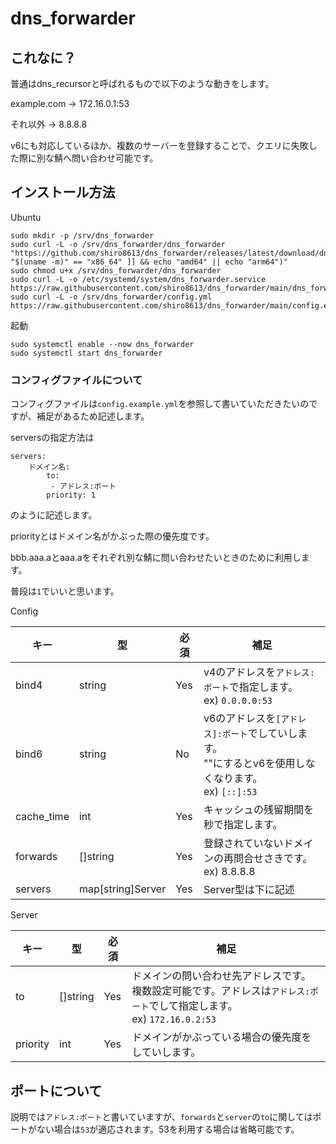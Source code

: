 # dns_forwarder

## これなに？

普通はdns_recursorと呼ばれるもので以下のような動きをします。

example.com -> 172.16.0.1:53

それ以外 -> 8.8.8.8

v6にも対応しているほか、複数のサーバーを登録することで、クエリに失敗した際に別な鯖へ問い合わせ可能です。

## インストール方法

Ubuntu
```shell
sudo mkdir -p /srv/dns_forwarder
sudo curl -L -o /srv/dns_forwarder/dns_forwarder "https://github.com/shiro8613/dns_forwarder/releases/latest/download/dns_forwarder_linux_$([[ "$(uname -m)" == "x86_64" ]] && echo "amd64" || echo "arm64")"
sudo chmod u+x /srv/dns_forwarder/dns_forwarder
sudo curl -L -o /etc/systemd/system/dns_forwarder.service https://raw.githubusercontent.com/shiro8613/dns_forwarder/main/dns_forwarder.service
sudo curl -L -o /srv/dns_forwarder/config.yml https://raw.githubusercontent.com/shiro8613/dns_forwarder/main/config.example.yml
```

起動
```
sudo systemctl enable --now dns_forwarder
sudo systemctl start dns_forwarder
```

### コンフィグファイルについて

コンフィグファイルは`config.example.yml`を参照して書いていただきたいのですが、補足があるため記述します。

serversの指定方法は
```
servers:
    ドメイン名:
        to: 
         - アドレス:ポート
        priority: 1
```
のように記述します。

priorityとはドメイン名がかぶった際の優先度です。

bbb.aaa.aとaaa.aをそれぞれ別な鯖に問い合わせたいときのために利用します。

普段は`1`でいいと思います。


Config

| キー       | 型                | 必須 | 補足                                                                                               | 
| ---------- | ----------------- | ---- | -------------------------------------------------------------------------------------------------- | 
| bind4      | string            | Yes  | v4のアドレスを`アドレス:ポート`で指定します。<br>ex) `0.0.0.0:53`                                      | 
| bind6      | string            | No   | v6のアドレスを`[アドレス]:ポート`でしていします。<br>""にするとv6を使用しなくなります。<br>ex) `[::]:53` | 
| cache_time | int               | Yes  | キャッシュの残留期間を秒で指定します。                                                             | 
| forwards   | []string          | Yes  | 登録されていないドメインの再問合せさきです。ex) 8.8.8.8                                            | 
| servers    | map[string]Server | Yes  | Server型は下に記述                                                                                 | 

Server

| キー     | 型       | 必須 | 補足                                                                                                                       | 
| -------- | -------- | ---- | -------------------------------------------------------------------------------------------------------------------------- | 
| to       | []string | Yes  | ドメインの問い合わせ先アドレスです。複数設定可能です。アドレスは`アドレス:ポート`でして指定します。<br>ex) `172.16.0.2:53` | 
| priority | int      | Yes  | ドメインがかぶっている場合の優先度をしていします。                                                                         | 

## ポートについて
説明では`アドレス:ポート`と書いていますが、`forwards`と`server`の`to`に関してはポートがない場合は`53`が適応されます。53を利用する場合は省略可能です。
